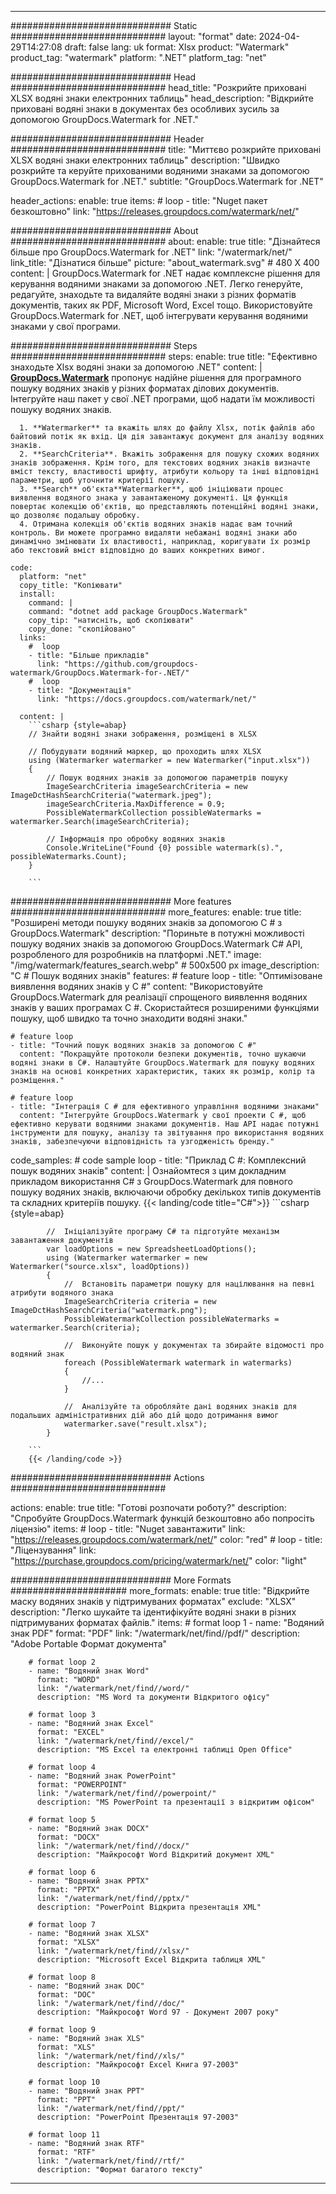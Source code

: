 
---
############################# Static ############################
layout: "format"
date:  2024-04-29T14:27:08
draft: false
lang: uk
format: Xlsx
product: "Watermark"
product_tag: "watermark"
platform: ".NET"
platform_tag: "net"

############################# Head ############################
head_title: "Розкрийте приховані XLSX водяні знаки електронних таблиць"
head_description: "Відкрийте приховані водяні знаки в документах без особливих зусиль за допомогою GroupDocs.Watermark for .NET."

############################# Header ############################
title: "Миттєво розкрийте приховані XLSX водяні знаки електронних таблиць" 
description: "Швидко розкрийте та керуйте прихованими водяними знаками за допомогою GroupDocs.Watermark for .NET."
subtitle: "GroupDocs.Watermark for .NET" 

header_actions:
  enable: true
  items:
    #  loop
    - title: "Nuget пакет безкоштовно"
      link: "https://releases.groupdocs.com/watermark/net/"
      
############################# About ############################
about:
    enable: true
    title: "Дізнайтеся більше про GroupDocs.Watermark for .NET"
    link: "/watermark/net/"
    link_title: "Дізнатися більше"
    picture: "about_watermark.svg" # 480 X 400
    content: |
       GroupDocs.Watermark for .NET надає комплексне рішення для керування водяними знаками за допомогою .NET. Легко генеруйте, редагуйте, знаходьте та видаляйте водяні знаки з різних форматів документів, таких як PDF, Microsoft Word, Excel тощо. Використовуйте GroupDocs.Watermark for .NET, щоб інтегрувати керування водяними знаками у свої програми.

############################# Steps ############################
steps:
    enable: true
    title: "Ефективно знаходьте Xlsx водяні знаки за допомогою .NET"
    content: |
      **[GroupDocs.Watermark](https://products.groupdocs.com/watermark/net/)** пропонує надійне рішення для програмного пошуку водяних знаків у різних форматах ділових документів. Інтегруйте наш пакет у свої .NET програми, щоб надати їм можливості пошуку водяних знаків.
      
      1. **Watermarker** та вкажіть шлях до файлу Xlsx, потік файлів або байтовий потік як вхід. Ця дія завантажує документ для аналізу водяних знаків.
      2. **SearchCriteria**. Вкажіть зображення для пошуку схожих водяних знаків зображення. Крім того, для текстових водяних знаків визначте вміст тексту, властивості шрифту, атрибути кольору та інші відповідні параметри, щоб уточнити критерії пошуку.
      3. **Search** об'єкта**Watermarker**, щоб ініціювати процес виявлення водяного знака у завантаженому документі. Ця функція повертає колекцію об'єктів, що представляють потенційні водяні знаки, що дозволяє подальшу обробку.
      4. Отримана колекція об'єктів водяних знаків надає вам точний контроль. Ви можете програмно видаляти небажані водяні знаки або динамічно змінювати їх властивості, наприклад, коригувати їх розмір або текстовий вміст відповідно до ваших конкретних вимог.
   
    code:
      platform: "net"
      copy_title: "Копіювати"
      install:
        command: |
        command: "dotnet add package GroupDocs.Watermark"
        copy_tip: "натисніть, щоб скопіювати"
        copy_done: "скопійовано"
      links:
        #  loop
        - title: "Більше прикладів"
          link: "https://github.com/groupdocs-watermark/GroupDocs.Watermark-for-.NET/"
        #  loop
        - title: "Документація"
          link: "https://docs.groupdocs.com/watermark/net/"
          
      content: |
        ```csharp {style=abap}
        // Знайти водяні знаки зображення, розміщені в XLSX

        // Побудувати водяний маркер, що проходить шлях XLSX
        using (Watermarker watermarker = new Watermarker("input.xlsx"))
        {
            // Пошук водяних знаків за допомогою параметрів пошуку
            ImageSearchCriteria imageSearchCriteria = new ImageDctHashSearchCriteria("watermark.jpeg");
            imageSearchCriteria.MaxDifference = 0.9;
            PossibleWatermarkCollection possibleWatermarks = watermarker.Search(imageSearchCriteria);

            // Інформація про обробку водяних знаків
            Console.WriteLine("Found {0} possible watermark(s).", possibleWatermarks.Count);
        }
        
        ```  

############################# More features ############################
more_features:
  enable: true
  title: "Розширені методи пошуку водяних знаків за допомогою C # з GroupDocs.Watermark"
  description: "Пориньте в потужні можливості пошуку водяних знаків за допомогою GroupDocs.Watermark C# API, розробленого для розробників на платформі .NET."
  image: "/img/watermark/features_search.webp" # 500x500 px
  image_description: "C # Пошук водяних знаків"
  features:
    # feature loop
    - title: "Оптимізоване виявлення водяних знаків у C #"
      content: "Використовуйте GroupDocs.Watermark для реалізації спрощеного виявлення водяних знаків у ваших програмах C #. Скористайтеся розширеними функціями пошуку, щоб швидко та точно знаходити водяні знаки."

    # feature loop
    - title: "Точний пошук водяних знаків за допомогою C #"
      content: "Покращуйте протоколи безпеки документів, точно шукаючи водяні знаки в C#. Налаштуйте GroupDocs.Watermark для пошуку водяних знаків на основі конкретних характеристик, таких як розмір, колір та розміщення."

    # feature loop
    - title: "Інтеграція C # для ефективного управління водяними знаками"
      content: "Інтегруйте GroupDocs.Watermark у свої проекти C #, щоб ефективно керувати водяними знаками документів. Наш API надає потужні інструменти для пошуку, аналізу та звітування про використання водяних знаків, забезпечуючи відповідність та узгодженість бренду."
      
  code_samples:
    # code sample loop
    - title: "Приклад C #: Комплексний пошук водяних знаків"
      content: |
        Ознайомтеся з цим докладним прикладом використання C# з GroupDocs.Watermark для повного пошуку водяних знаків, включаючи обробку декількох типів документів та складних критеріїв пошуку.
        {{< landing/code title="C#">}}
        ```csharp {style=abap}
        
            //  Ініціалізуйте програму C# та підготуйте механізм завантаження документів
            var loadOptions = new SpreadsheetLoadOptions();
            using (Watermarker watermarker = new Watermarker("source.xlsx", loadOptions))
            {
                //  Встановіть параметри пошуку для націлювання на певні атрибути водяного знака
                ImageSearchCriteria criteria = new ImageDctHashSearchCriteria("watermark.png");
                PossibleWatermarkCollection possibleWatermarks = watermarker.Search(criteria);

                //  Виконуйте пошук у документах та збирайте відомості про водяний знак
                foreach (PossibleWatermark watermark in watermarks)
                {
                    //...
                }

                //  Аналізуйте та обробляйте дані водяних знаків для подальших адміністративних дій або дій щодо дотримання вимог
                watermarker.save("result.xlsx");
            }

        ```
        {{< /landing/code >}}


############################# Actions ############################

actions:
  enable: true
  title: "Готові розпочати роботу?"
  description: "Спробуйте GroupDocs.Watermark функцій безкоштовно або попросіть ліцензію"
  items:
    #  loop
    - title: "Nuget завантажити"
      link: "https://releases.groupdocs.com/watermark/net/"
      color: "red"
        #  loop
    - title: "Ліцензування"
      link: "https://purchase.groupdocs.com/pricing/watermark/net/"
      color: "light"


############################# More Formats #####################
more_formats:
    enable: true
    title: "Відкрийте маску водяних знаків у підтримуваних форматах"
    exclude: "XLSX"
    description: "Легко шукайте та ідентифікуйте водяні знаки в різних підтримуваних форматах файлів."
    items: 
        # format loop 1
        - name: "Водяний знак PDF"
          format: "PDF"
          link: "/watermark/net/find//pdf/"
          description: "Adobe Portable Формат документа"

        # format loop 2
        - name: "Водяний знак Word"
          format: "WORD"
          link: "/watermark/net/find//word/"
          description: "MS Word та документи Відкритого офісу"
          
        # format loop 3
        - name: "Водяний знак Excel"
          format: "EXCEL"
          link: "/watermark/net/find//excel/"
          description: "MS Excel та електронні таблиці Open Office"

        # format loop 4
        - name: "Водяний знак PowerPoint"
          format: "POWERPOINT"
          link: "/watermark/net/find//powerpoint/"
          description: "MS PowerPoint та презентації з відкритим офісом"

        # format loop 5
        - name: "Водяний знак DOCX"
          format: "DOCX"
          link: "/watermark/net/find//docx/"
          description: "Майкрософт Word Відкритий документ XML"
          
        # format loop 6
        - name: "Водяний знак PPTX"
          format: "PPTX"
          link: "/watermark/net/find//pptx/"
          description: "PowerPoint Відкрита презентація XML"
          
        # format loop 7
        - name: "Водяний знак XLSX"
          format: "XLSX"
          link: "/watermark/net/find//xlsx/"
          description: "Microsoft Excel Відкрита таблиця XML"

        # format loop 8
        - name: "Водяний знак DOC"
          format: "DOC"
          link: "/watermark/net/find//doc/"
          description: "Майкрософт Word 97 - Документ 2007 року"

        # format loop 9
        - name: "Водяний знак XLS"
          format: "XLS"
          link: "/watermark/net/find//xls/"
          description: "Майкрософт Excel Книга 97-2003"

        # format loop 10
        - name: "Водяний знак PPT"
          format: "PPT"
          link: "/watermark/net/find//ppt/"
          description: "PowerPoint Презентація 97-2003"

        # format loop 11
        - name: "Водяний знак RTF"
          format: "RTF"
          link: "/watermark/net/find//rtf/"
          description: "Формат багатого тексту"

---